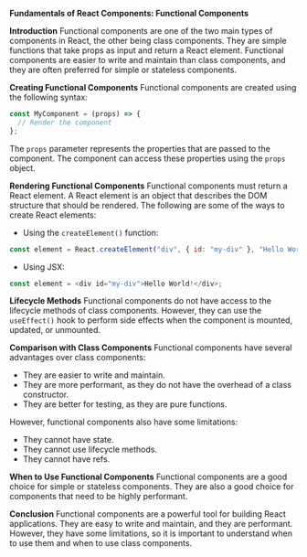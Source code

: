 **Fundamentals of React Components: Functional Components**

**Introduction**
Functional components are one of the two main types of components in React, the other being class components. They are simple functions that take props as input and return a React element. Functional components are easier to write and maintain than class components, and they are often preferred for simple or stateless components.

**Creating Functional Components**
Functional components are created using the following syntax:

```javascript
const MyComponent = (props) => {
  // Render the component
};
```

The `props` parameter represents the properties that are passed to the component. The component can access these properties using the `props` object.

**Rendering Functional Components**
Functional components must return a React element. A React element is an object that describes the DOM structure that should be rendered. The following are some of the ways to create React elements:

* Using the `createElement()` function:

```javascript
const element = React.createElement("div", { id: "my-div" }, "Hello World!");
```

* Using JSX:

```javascript
const element = <div id="my-div">Hello World!</div>;
```

**Lifecycle Methods**
Functional components do not have access to the lifecycle methods of class components. However, they can use the `useEffect()` hook to perform side effects when the component is mounted, updated, or unmounted.

**Comparison with Class Components**
Functional components have several advantages over class components:

* They are easier to write and maintain.
* They are more performant, as they do not have the overhead of a class constructor.
* They are better for testing, as they are pure functions.

However, functional components also have some limitations:

* They cannot have state.
* They cannot use lifecycle methods.
* They cannot have refs.

**When to Use Functional Components**
Functional components are a good choice for simple or stateless components. They are also a good choice for components that need to be highly performant.

**Conclusion**
Functional components are a powerful tool for building React applications. They are easy to write and maintain, and they are performant. However, they have some limitations, so it is important to understand when to use them and when to use class components.
